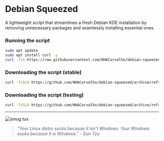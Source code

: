 # Debian Squeezed

A lightweight script that streamlines a fresh Debian KDE installation by removing unnecessary packages and seamlessly installing essential ones.

### Running the script

```sh
sudo apt update
sudo apt install curl -y
curl -fsS https://raw.githubusercontent.com/HHACarvalho/debian-squeezed/refs/heads/main/setup.sh | bash
```

### Downloading the script (stable)

```sh
curl -fsSLO https://github.com/HHACarvalho/debian-squeezed/archive/refs/heads/main.zip
```

### Downloading the script (testing)

```sh
curl -fsSLO https://github.com/HHACarvalho/debian-squeezed/archive/refs/heads/beta.zip
```

---

![smug tux](https://i.kym-cdn.com/photos/images/newsfeed/001/841/359/e7c.png)

> _"Your Linux distro sucks because it isn't Windows. Your Windows sucks because it is Windows.” - Sun Tzu_
